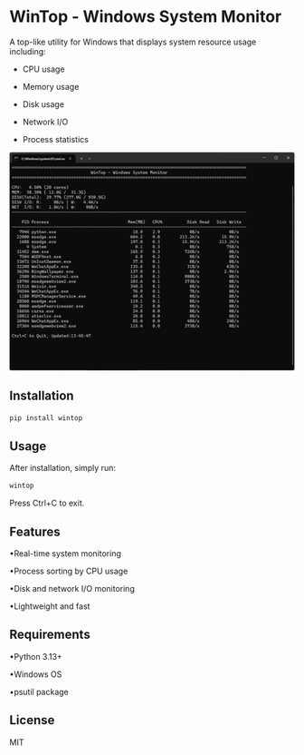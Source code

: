 # WinTop - Windows System Monitor

A top-like utility for Windows that displays system resource usage including:

- CPU usage

- Memory usage

- Disk usage

- Network I/O

- Process statistics

![screenshot](/assets/screenshot.png)

## Installation

```bash
pip install wintop
```

## Usage

After installation, simply run:

```bash
wintop
```

Press Ctrl+C to exit.

## Features

•Real-time system monitoring

•Process sorting by CPU usage

•Disk and network I/O monitoring

•Lightweight and fast

## Requirements

•Python 3.13+

•Windows OS

•psutil package

## License

MIT
